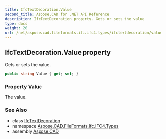 ```yaml
---
title: IfcTextDecoration.Value
second_title: Aspose.CAD for .NET API Reference
description: IfcTextDecoration property. Gets or sets the value
type: docs
weight: 20
url: /net/aspose.cad.fileformats.ifc.ifc4.types/ifctextdecoration/value/
---
```

## IfcTextDecoration.Value property

Gets or sets the value.

```csharp
public string Value { get; set; }
```

### Property Value

The value.

### See Also

* class [IfcTextDecoration](../)
* namespace [Aspose.CAD.FileFormats.Ifc.IFC4.Types](../../ifctextdecoration/)
* assembly [Aspose.CAD](../../../)


